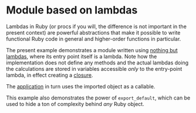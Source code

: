 # Module based on lambdas

Lambdas in Ruby (or procs if you will, the difference is not important in the 
present context) are powerful abstractions that make it possible to write 
functional Ruby code in general and higher-order functions in particular.

The present example demonstrates a module written using [nothing but 
lambdas](calc.rb), where its entry point itself is a lambda. Note how the 
implementation does not define any methods and the actual lambdas doing the
calculations are stored in variables accessible *only* to the entry-point lambda,
in effect creating a [closure](https://en.wikipedia.org/wiki/Closure_(computer_programming)).

The [application](app.rb) in turn uses the imported object as a callable.

This example also demonstrates the power of `export_default`, which can be used
to hide a ton of complexity behind *any* Ruby object.
